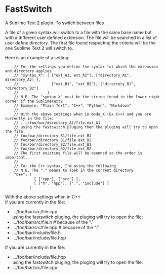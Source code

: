 FastSwitch
==========

A Sublime Text 2 plugin. To switch between files

A file of a given syntax will switch to a file with the same base name but with a different user defined extension. 
The file will be searched in a list of user define directory. The first file found respecting the criteria will be the one Sublime Text 2 will switch to.

Here is an example of a setting:
```
    // For the settings you define the syntax for which the extension and directory applies  
    // "syntax_X": { ["ext_A1, ext_A2"], ["directory_A1", directory_A2] },  
    //               ["ext_B1", "ext_B2"], ["directory_B1", "directory_B2"]  
    //             }
    // N.B. The "syntax_X" must be the string found in the lower right corner if the SublimeText2  
    // Example: "Plain Text", "C++". "Python", "Markdown"  
    //   
    // With the above settings when in mode_X (Ex C++) and you are currently in the file:  
    // .../foo/bar/directory_A1/file.ext_A1  
    // using the fastswitch pluging then the pluging will try to open the file:  
    // foo/bar/directory_B1/file.ext_B1  
    // foo/bar/directory_B1/file.ext_B2  
    // foo/bar/directory_B2/file.ext_B1  
    // foo/bar/directory_B2/file.ext_B2  
    // The first existing file will be openned so the order is important.  
    //  
    // For the C++ syntax, I'm using the following  
    // N.B. The "." means to look in the current directory  
    "C++": [  
             [ ["cpp"], ["src"] ],  
             [ ["h", "hpp"], [".", "include"] ]  
           ]  
```
With the above settings when in C++  
If you are currently in the file:
  * .../foo/bar/src/file.cpp  
using the fastswitch pluging, the pluging will try to open the file:
  * .../foo/bar/src/file.h                    # because of the "."
  * .../foo/bar/src/file.hpp                  # because of the "."
  * .../foo/bar/include/file.h
  * .../foo/bar/include/file.hpp

If you are currently in the file:
  * .../foo/bar/include/file.hpp  
using the fastswitch pluging, the pluging will try to open the file:
  * .../foo/bar/src/file.cpp

